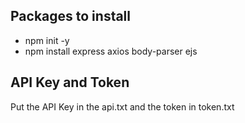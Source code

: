 ## Packages to install

 - npm init -y
 - npm install express axios body-parser ejs

## API Key and Token

Put the API Key in the api.txt and the token in token.txt
